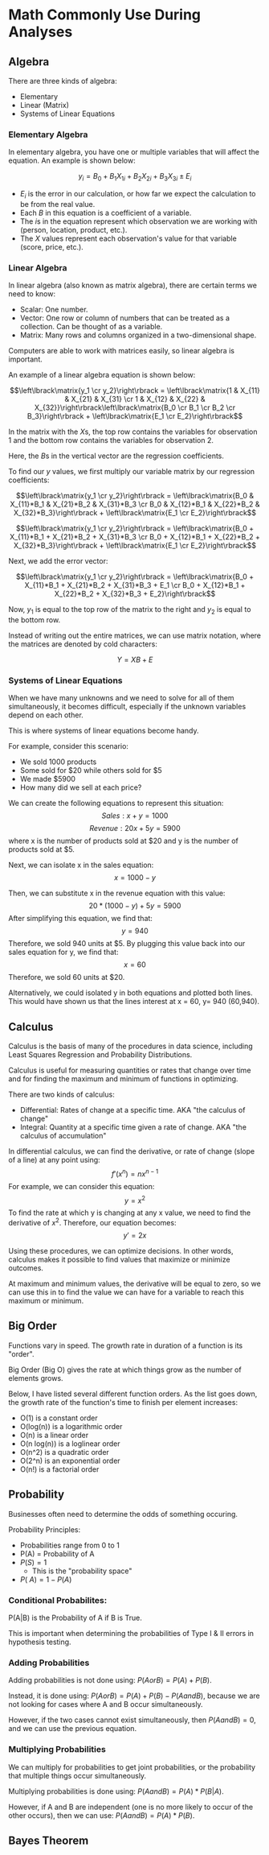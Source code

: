 # Math Commonly Use During Analyses
## Algebra
There are three kinds of algebra:
- Elementary
- Linear (Matrix) 
- Systems of Linear Equations
### Elementary Algebra
In elementary algebra, you have one or multiple variables that will affect the equation. An example is shown below:

$$y_i = {B_0+B_1X_{1i}+B_2X_{2i}+B_3X_{3i} \pm E_i}$$

- *E<sub>i</sub>* is the error in our calculation, or how far we expect the calculation to be from the real value.
- Each *B* in this equation is a coefficient of a variable.
- The *i*s in the equation represent which observation we are working with (person, location, product, etc.).
- The *X* values represent each observation's value for that variable (score, price, etc.).

### Linear Algebra
In linear algebra (also known as matrix algebra), there are certain terms we need to know:
- Scalar: One number.
- Vector: One row or column of numbers that can be treated as a collection. Can be thought of as a variable.
- Matrix: Many rows and columns organized in a two-dimensional shape.

Computers are able to work with matrices easily, so linear algebra is important.

An example of a linear algebra equation is shown below:

$$\left\lbrack\matrix{y_1 \cr y_2}\right\rbrack = \left\lbrack\matrix{1 & X_{11} & X_{21} & X_{31} \cr 1 & X_{12} & X_{22} & X_{32}}\right\rbrack\left\lbrack\matrix{B_0 \cr B_1 \cr B_2 \cr B_3}\right\rbrack + \left\lbrack\matrix{E_1 \cr E_2}\right\rbrack$$

In the matrix with the *X*s, the top row contains the variables for observation 1 and the bottom row contains the variables for observation 2.

Here, the *B*s in the vertical vector are the regression coefficients.

To find our *y* values, we first multiply our variable matrix by our regression coefficients:

$$\left\lbrack\matrix{y_1 \cr y_2}\right\rbrack = \left\lbrack\matrix{B_0 & X_{11}*B_1 & X_{21}*B_2 & X_{31}*B_3 \cr B_0 & X_{12}*B_1 & X_{22}*B_2 & X_{32}*B_3}\right\rbrack + \left\lbrack\matrix{E_1 \cr E_2}\right\rbrack$$

$$\left\lbrack\matrix{y_1 \cr y_2}\right\rbrack = \left\lbrack\matrix{B_0 + X_{11}*B_1 + X_{21}*B_2 + X_{31}*B_3 \cr B_0 + X_{12}*B_1 + X_{22}*B_2 + X_{32}*B_3}\right\rbrack + \left\lbrack\matrix{E_1 \cr E_2}\right\rbrack$$

Next, we add the error vector:

$$\left\lbrack\matrix{y_1 \cr y_2}\right\rbrack = \left\lbrack\matrix{B_0 + X_{11}*B_1 + X_{21}*B_2 + X_{31}*B_3 + E_1 \cr B_0 + X_{12}*B_1 + X_{22}*B_2 + X_{32}*B_3 + E_2}\right\rbrack$$

Now, *y*<sub>1</sub> is equal to the top row of the matrix to the right and *y*<sub>2</sub> is equal to the bottom row.

Instead of writing out the entire matrices, we can use matrix notation, where the matrices are denoted by cold characters:

$$Y = XB + E$$

### Systems of Linear Equations
When we have many unknowns and we need to solve for all of them simultaneously, it becomes difficult, especially if the unknown variables depend on each other.

This is where systems of linear equations become handy.

For example, consider this scenario:
- We sold 1000 products
- Some sold for $20 while others sold for $5
- We made $5900
- How many did we sell at each price?

We can create the following equations to represent this situation:
$$Sales: x+y=1000$$
$$Revenue: 20x+5y=5900$$
where x is the number of products sold at $20 and y is the number of products sold at $5.

Next, we can isolate x in the sales equation:
$$x = 1000-y$$

Then, we can substitute x in the revenue equation with this value:
$$20*(1000-y)+5y=5900$$
After simplifying this equation, we find that:
$$y = 940$$
Therefore, we sold 940 units at $5. By plugging this value back into our sales equation for y, we find that:
$$x = 60$$
Therefore, we sold 60 units at $20.

Alternatively, we could isolated y in both equations and plotted both lines. This would have shown us that the lines interest at x = 60, y= 940 (60,940).
## Calculus
Calculus is the basis of many of the procedures in data science, including Least Squares Regression and Probability Distributions.

Calculus is useful for measuring quantities or rates that change over time and for finding the maximum and minimum of functions in optimizing.

There are two kinds of calculus:
- Differential: Rates of change at a specific time. AKA "the calculus of change"
- Integral: Quantity at a specific time given a rate of change. AKA "the calculus of accumulation"

In differential calculus, we can find the derivative, or rate of change (slope of a line) at any point using:
$$f'(x^n) = n{x^{n-1}}$$
For example, we can consider this equation:
$$y = x^2$$
To find the rate at which y is changing at any x value, we need to find the derivative of $x^2$. Therefore, our equation becomes:
$$y' = 2x$$

Using these procedures, we can optimize decisions. In other words, calculus makes it possible to find values that maximize or minimize outcomes.

At maximum and minimum values, the derivative will be equal to zero, so we can use this in to find the value we can have for a variable to reach this maximum or minimum.
## Big Order
Functions vary in speed. The growth rate in duration of a function is its "order".

Big Order (Big O) gives the rate at which things grow as the number of elements grows.

Below, I have listed several different function orders. As the list goes down, the growth rate of the function's time to finish per element increases:
- O(1) is a constant order
- O(log(n)) is a logarithmic order
- O(n) is a linear order
- O(n log(n)) is a loglinear order
- O(n^2) is a quadratic order
- O(2^n) is an exponential order
- O(n!) is a factorial order

## Probability
Businesses often need to determine the odds of something occuring.

Probability Principles:
- Probabilities range from 0 to 1
- P(A) = Probability of A
- $P(S) = 1$
  - This is the "probability space"
- $P(~A) = 1-P(A)$

### Conditional Probabilites:
P(A|B) is the Probability of A if B is True.

This is important when determining the probabilities of Type I & II errors in hypothesis testing.
### Adding Probabilities
Adding probabilities is not done using: $P(A or B) = P(A) + P(B)$.

Instead, it is done using: $P(AorB) = P(A) + P(B) - P(AandB)$, because we are not looking for cases where A and B occur simultaneously. 

However, if the two cases cannot exist simultaneously, then $P(AandB) = 0$, and we can use the previous equation.
### Multiplying Probabilities
We can multiply for probabilities to get joint probabilities, or the probability that multiple things occur simultaneously.

Multiplying probabilities is done using: $P(AandB) = P(A) * P(B|A)$. 

However, if A and B are independent (one is no more likely to occur of the other occurs), then we can use: $P(AandB) = P(A) * P(B)$.
## Bayes Theorem
